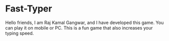 # Fast-Typer
Hello friends, I am Raj Kamal Gangwar, and I have developed this game. You can play it on mobile or PC. This is a fun game that also increases your typing speed.
